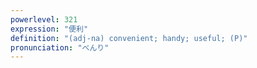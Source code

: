 ```yaml
---
powerlevel: 321
expression: "便利"
definition: "(adj-na) convenient; handy; useful; (P)"
pronunciation: "べんり"
---
```

